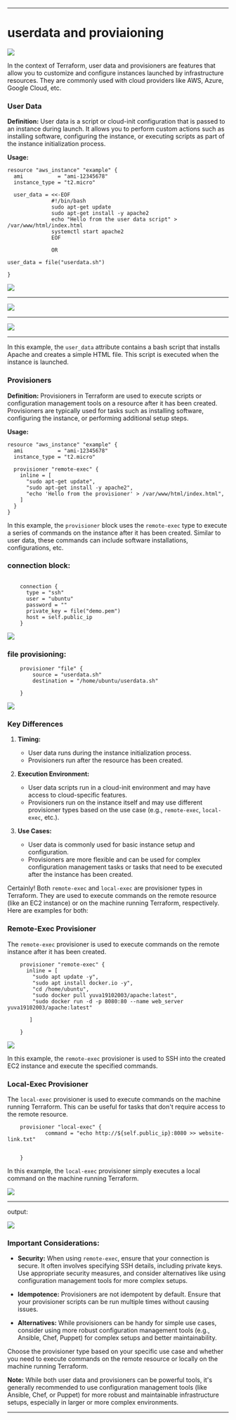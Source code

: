 ----

# userdata and proviaioning

<img src="https://github.com/yuva19102003/DEVOPS-TOOL/blob/master/Terrraform/screenshots/userdata%20and%20provisioning.png">

In the context of Terraform, user data and provisioners are features that allow you to customize and configure instances launched by infrastructure resources. They are commonly used with cloud providers like AWS, Azure, Google Cloud, etc.

### User Data

**Definition:**
User data is a script or cloud-init configuration that is passed to an instance during launch. It allows you to perform custom actions such as installing software, configuring the instance, or executing scripts as part of the instance initialization process.

**Usage:**
```hcl
resource "aws_instance" "example" {
  ami           = "ami-12345678"
  instance_type = "t2.micro"

  user_data = <<-EOF
              #!/bin/bash
              sudo apt-get update
              sudo apt-get install -y apache2
              echo "Hello from the user data script" > /var/www/html/index.html
              systemctl start apache2
              EOF

              OR

user_data = file("userdata.sh")

}
```

<img src="https://github.com/yuva19102003/DEVOPS-TOOL/blob/master/Terrraform/screenshots/userdata%20and%20provisioning/userdata.png">

---

<img src="https://github.com/yuva19102003/DEVOPS-TOOL/blob/master/Terrraform/screenshots/userdata%20and%20provisioning/userdata.sh.png">

---

<img src="https://github.com/yuva19102003/DEVOPS-TOOL/blob/master/Terrraform/screenshots/userdata%20and%20provisioning/userdata.sh.running.png">

---

In this example, the `user_data` attribute contains a bash script that installs Apache and creates a simple HTML file. This script is executed when the instance is launched.

### Provisioners

**Definition:**
Provisioners in Terraform are used to execute scripts or configuration management tools on a resource after it has been created. Provisioners are typically used for tasks such as installing software, configuring the instance, or performing additional setup steps.

**Usage:**
```hcl
resource "aws_instance" "example" {
  ami           = "ami-12345678"
  instance_type = "t2.micro"

  provisioner "remote-exec" {
    inline = [
      "sudo apt-get update",
      "sudo apt-get install -y apache2",
      "echo 'Hello from the provisioner' > /var/www/html/index.html",
    ]
  }
}
```

In this example, the `provisioner` block uses the `remote-exec` type to execute a series of commands on the instance after it has been created. Similar to user data, these commands can include software installations, configurations, etc.

### connection block:

```hcl

    connection {
      type = "ssh"
      user = "ubuntu"
      password = ""
      private_key = file("demo.pem")
      host = self.public_ip
    }
```

<img src="https://github.com/yuva19102003/DEVOPS-TOOL/blob/master/Terrraform/screenshots/userdata%20and%20provisioning/connection%20block.png">

### file provisioning:

```hcl
    provisioner "file" {
        source = "userdata.sh"
        destination = "/home/ubuntu/userdata.sh" 
      
    }
```
<img src="https://github.com/yuva19102003/DEVOPS-TOOL/blob/master/Terrraform/screenshots/userdata%20and%20provisioning/provision%20file.png">

### Key Differences

1. **Timing:**
   - User data runs during the instance initialization process.
   - Provisioners run after the resource has been created.

2. **Execution Environment:**
   - User data scripts run in a cloud-init environment and may have access to cloud-specific features.
   - Provisioners run on the instance itself and may use different provisioner types based on the use case (e.g., `remote-exec`, `local-exec`, etc.).

3. **Use Cases:**
   - User data is commonly used for basic instance setup and configuration.
   - Provisioners are more flexible and can be used for complex configuration management tasks or tasks that need to be executed after the instance has been created.

Certainly! Both `remote-exec` and `local-exec` are provisioner types in Terraform. They are used to execute commands on the remote resource (like an EC2 instance) or on the machine running Terraform, respectively. Here are examples for both:

### Remote-Exec Provisioner

The `remote-exec` provisioner is used to execute commands on the remote instance after it has been created.

```hcl
    provisioner "remote-exec" {
      inline = [
        "sudo apt update -y",
        "sudo apt install docker.io -y",
        "cd /home/ubuntu",
        "sudo docker pull yuva19102003/apache:latest",
        "sudo docker run -d -p 8080:80 --name web_server yuva19102003/apache:latest"

       ]
    
    }
```
<img src="https://github.com/yuva19102003/DEVOPS-TOOL/blob/master/Terrraform/screenshots/userdata%20and%20provisioning/remote%20exec.png">

In this example, the `remote-exec` provisioner is used to SSH into the created EC2 instance and execute the specified commands.

### Local-Exec Provisioner

The `local-exec` provisioner is used to execute commands on the machine running Terraform. This can be useful for tasks that don't require access to the remote resource.

```hcl
    provisioner "local-exec" {
            command = "echo http://${self.public_ip}:8080 >> website-link.txt"

      
    }

```

In this example, the `local-exec` provisioner simply executes a local command on the machine running Terraform.

<img src="https://github.com/yuva19102003/DEVOPS-TOOL/blob/master/Terrraform/screenshots/userdata%20and%20provisioning/local%20exec.png">

---
output:

<img src="https://github.com/yuva19102003/DEVOPS-TOOL/blob/master/Terrraform/screenshots/userdata%20and%20provisioning/output.png">


### Important Considerations:

- **Security:** When using `remote-exec`, ensure that your connection is secure. It often involves specifying SSH details, including private keys. Use appropriate security measures, and consider alternatives like using configuration management tools for more complex setups.

- **Idempotence:** Provisioners are not idempotent by default. Ensure that your provisioner scripts can be run multiple times without causing issues.

- **Alternatives:** While provisioners can be handy for simple use cases, consider using more robust configuration management tools (e.g., Ansible, Chef, Puppet) for complex setups and better maintainability.

Choose the provisioner type based on your specific use case and whether you need to execute commands on the remote resource or locally on the machine running Terraform.

**Note:** While both user data and provisioners can be powerful tools, it's generally recommended to use configuration management tools (like Ansible, Chef, or Puppet) for more robust and maintainable infrastructure setups, especially in larger or more complex environments.

----

